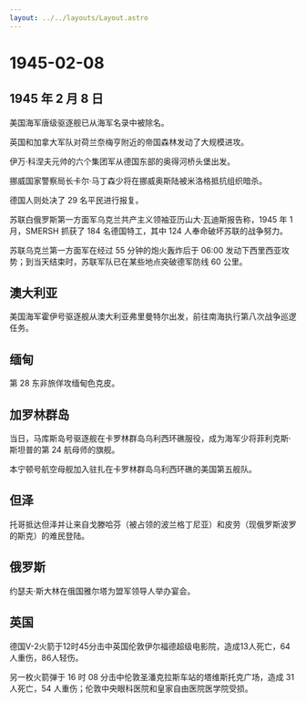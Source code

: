 ```yaml
---
layout: ../../layouts/Layout.astro
---
```


# 1945-02-08

## 1945 年 2 月 8 日

美国海军唐级驱逐舰已从海军名录中被除名。

英国和加拿大军队对荷兰奈梅亨附近的帝国森林发动了大规模进攻。

伊万·科涅夫元帅的六个集团军从德国东部的奥得河桥头堡出发。

挪威国家警察局长卡尔·马丁森少将在挪威奥斯陆被米洛格抵抗组织暗杀。

德国人则处决了 29 名平民进行报复。

苏联白俄罗斯第一方面军乌克兰共产主义领袖亚历山大·瓦迪斯报告称，1945 年 1
月，SMERSH 抓获了 184 名德国特工，其中 124 人奉命破坏苏联的战争努力。

苏联乌克兰第一方面军在经过 55 分钟的炮火轰炸后于 06:00
发动下西里西亚攻势；到当天结束时，苏联军队已在某些地点突破德军防线 60
公里。

## 澳大利亚

美国海军霍伊号驱逐舰从澳大利亚弗里曼特尔出发，前往南海执行第八次战争巡逻任务。

## 缅甸

第 28 东非旅佯攻缅甸色克皮。

## 加罗林群岛

当日，马库斯岛号驱逐舰在卡罗林群岛乌利西环礁服役，成为海军少将菲利克斯·斯坦普的第
24 航母师的旗舰。

本宁顿号航空母舰加入驻扎在卡罗林群岛乌利西环礁的美国第五舰队。

## 但泽

托哥抵达但泽并让来自戈滕哈芬（被占领的波兰格丁尼亚）和皮劳（现俄罗斯波罗的斯克）的难民登陆。

## 俄罗斯

约瑟夫·斯大林在俄国雅尔塔为盟军领导人举办宴会。

## 英国

德国V-2火箭于12时45分击中英国伦敦伊尔福德超级电影院，造成13人死亡，64人重伤，86人轻伤。

另一枚火箭弹于 16 时 08 分击中伦敦圣潘克拉斯车站的塔维斯托克广场，造成
31 人死亡，54 人重伤；伦敦中央眼科医院和皇家自由医院医学院受损。